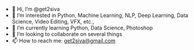 - 👋 Hi, I’m @get2siva
- 👀 I’m interested in Python, Machine Learning, NLP, Deep Learning, Data Science, Video Editing, VFX, etc.,
- 🌱 I’m currently learning Python, Data Science, Photoshop
- 💞️ I’m looking to collaborate on several things
- 📫 How to reach me: get2siva@gmail.com

<!---
get2siva/get2siva is a ✨ special ✨ repository because its `README.md` (this file) appears on your GitHub profile.
You can click the Preview link to take a look at your changes.
--->
